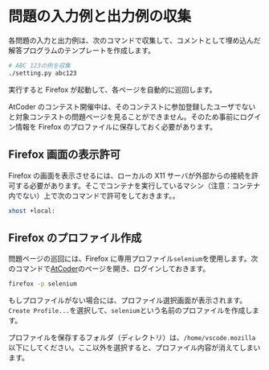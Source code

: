 # 問題の入力例と出力例の収集

各問題の入力と出力例は、次のコマンドで収集して、コメントとして埋め込んだ解答プログラムのテンプレートを作成します。

```bash
# ABC 123の例を収集
./setting.py abc123
```

実行すると Firefox が起動して、各ページを自動的に巡回します。

AtCoder のコンテスト開催中は、そのコンテストに参加登録したユーザでないと対象コンテストの問題ページを見ることができません。そのため事前にログイン情報を Firefox のプロファイルに保存しておく必要があります。

## Firefox 画面の表示許可

Firefox の画面を表示させるには、ローカルの X11 サーバが外部からの接続を許可する必要があります。そこでコンテナを実行しているマシン（注意：コンテナ内でない）上で次のコマンドで許可をしておきます。。

```bash
xhost +local:
```

## Firefox のプロファイル作成

問題ページの巡回には、Firefox に専用プロファイル`selenium`を使用します。次のコマンドで[AtCoder](https://atcoder.jp/?lang=ja)のページを開き、ログインしておきます。

```bash
firefox -p selenium
```

もしプロファイルがない場合には、プロファイル選択画面が表示されます。`Create Profile...`を選択して、`selenium`という名前のプロファイルを作成します。

プロファイルを保存するフォルダ（ディレクトリ）は、`/home/vscode.mozilla`以下にしてください。ここ以外を選択すると、プロファイル内容が消えてしまいます。
